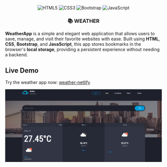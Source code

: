 <div align="center">
  <div>
    <img src="https://img.shields.io/badge/-HTML5-black?style=for-the-badge&logo=html5&logoColor=E34F26" alt="HTML5" />
    <img src="https://img.shields.io/badge/-CSS3-black?style=for-the-badge&logo=css3&logoColor=1572B6" alt="CSS3" />
    <img src="https://img.shields.io/badge/-Bootstrap-black?style=for-the-badge&logo=bootstrap&logoColor=7952B3" alt="Bootstrap" />
    <img src="https://img.shields.io/badge/-JavaScript-black?style=for-the-badge&logo=javascript&logoColor=F7DF1E" alt="JavaScript" />
  </div>

  <h3>📚 WEATHER</h3>
</div>

**WeatherApp** is a simple and elegant web application that allows users to save, manage, and visit their favorite websites with ease. Built using **HTML**, **CSS**, **Bootstrap**, and **JavaScript**, this app stores bookmarks in the browser's **local storage**, providing a persistent experience without needing a backend.

## Live Demo

Try the weather app now: [weather-netlify](https://683f8e985737f430a864184b--melodious-sunflower-827495.netlify.app/)

![Logo](./images/1.png)
